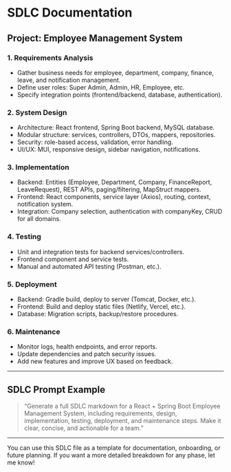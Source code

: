 # SDLC Documentation

## Project: Employee Management System

### 1. Requirements Analysis
- Gather business needs for employee, department, company, finance, leave, and notification management.
- Define user roles: Super Admin, Admin, HR, Employee, etc.
- Specify integration points (frontend/backend, database, authentication).

### 2. System Design
- Architecture: React frontend, Spring Boot backend, MySQL database.
- Modular structure: services, controllers, DTOs, mappers, repositories.
- Security: role-based access, validation, error handling.
- UI/UX: MUI, responsive design, sidebar navigation, notifications.

### 3. Implementation
- Backend: Entities (Employee, Department, Company, FinanceReport, LeaveRequest), REST APIs, paging/filtering, MapStruct mappers.
- Frontend: React components, service layer (Axios), routing, context, notification system.
- Integration: Company selection, authentication with companyKey, CRUD for all domains.

### 4. Testing
- Unit and integration tests for backend services/controllers.
- Frontend component and service tests.
- Manual and automated API testing (Postman, etc.).

### 5. Deployment
- Backend: Gradle build, deploy to server (Tomcat, Docker, etc.).
- Frontend: Build and deploy static files (Netlify, Vercel, etc.).
- Database: Migration scripts, backup/restore procedures.

### 6. Maintenance
- Monitor logs, health endpoints, and error reports.
- Update dependencies and patch security issues.
- Add new features and improve UX based on feedback.

---

## SDLC Prompt Example

> “Generate a full SDLC markdown for a React + Spring Boot Employee Management System, including requirements, design, implementation, testing, deployment, and maintenance steps. Make it clear, concise, and actionable for a team.”

---

You can use this SDLC file as a template for documentation, onboarding, or future planning. If you want a more detailed breakdown for any phase, let me know!
